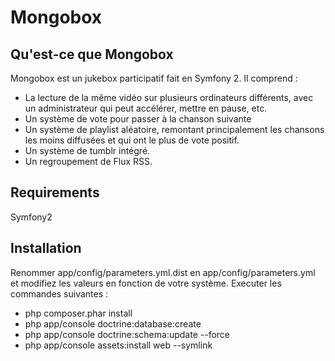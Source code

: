 Mongobox
========

Qu'est-ce que Mongobox
-----------------

Mongobox est un jukebox participatif fait en Symfony 2.
Il comprend :
- La lecture de la même vidéo sur plusieurs ordinateurs différents, avec un administrateur qui peut accélérer, mettre en pause, etc.
- Un système de vote pour passer à la chanson suivante
- Un système de playlist aléatoire, remontant principalement les chansons les moins diffusées et qui ont le plus de vote positif.
- Un système de tumblr intégré.
- Un regroupement de Flux RSS.

Requirements
------------
Symfony2

Installation
------------
Renommer app/config/parameters.yml.dist en app/config/parameters.yml et modifiez les valeurs en fonction de votre système.
Executer les commandes suivantes :
- php composer.phar install
- php app/console doctrine:database:create
- php app/console doctrine:schema:update --force
- php app/console assets:install web --symlink
